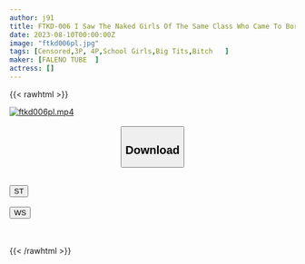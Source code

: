 ```yaml
---
author: j91
title: FTKD-006 I Saw The Naked Girls Of The Same Class Who Came To Borrow The Bath At My House And Got A Full Erection! A Girl Who Was Amused By An Unexpected Big Cock And Touched It Got Excited And Was Addicted To Sex Every Day! And My Sister Suddenly Confessed That I Always Liked My Brother! My Sister Is Also Confused And Harem Development!
date: 2023-08-10T00:00:00Z
image: "ftkd006pl.jpg"
tags: [Censored,3P, 4P,School Girls,Big Tits,Bitch	 ]
maker: [FALENO TUBE  ]
actress: []
---
```



{{< rawhtml >}}

<div class="video" data-videoid="x9d7xjZgWGFkdv4">
    <a href="javascript:;">
        <img src="https://my.j91.asia/posts/ftkd006pl/ftkd006pl.jpg" width="WIDTH" height="HEIGHT" alt="ftkd006pl.mp4" loading="lazy">
    </a>
</div>

<script type="text/javascript" src="https://j91.asia/asset/on-demand-st.js"></script>

<br>
  <link rel="stylesheet" href="https://j91.asia/asset/bs5.css">
  
  <center>
  <button class="btn btn-primary" type="button" data-bs-toggle="collapse" data-bs-target=".multi-collapse" aria-expanded="false" aria-controls="multiCollapseExample1 multiCollapseExample2"><h2>Download</h2></button></center>
</p>
<div class="row">
  <div class="col">
    <div class="collapse multi-collapse" id="multiCollapseExample1">
      <div class="card card-body">
	      	      <br>
<div class="buttons">  
<a href="https://streamtape.to/v/x9d7xjZgWGFkdv4"><button class="btn-hover color-3"><i class="fa fa-download"></i> ST</button></a></div>
    </div>
  </div>
</div>
  <div class="col">
    <div class="collapse multi-collapse" id="multiCollapseExample2">
      <div class="card card-body">
	      <br>
<div class="buttons">
    <a href="https://wolfstream.tv/f227btb3kab5"><button class="btn-hover color-9"><i class="fa fa-download"></i> WS</button></a></div>
<br><br>
      </div>
    </div>
  </div>
</div>

{{< /rawhtml >}}